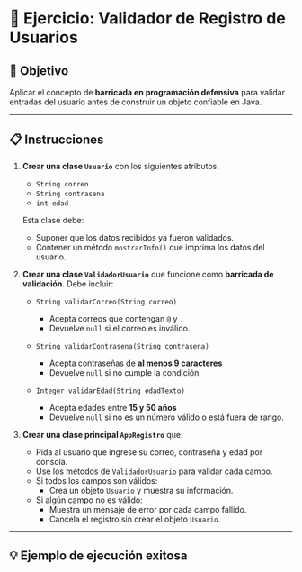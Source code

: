 # 🧪 Ejercicio: Validador de Registro de Usuarios

## 🎯 Objetivo
Aplicar el concepto de **barricada en programación defensiva** para validar entradas del usuario antes de construir un objeto confiable en Java.

---

## 📋 Instrucciones

1. **Crear una clase `Usuario`** con los siguientes atributos:
   - `String correo`
   - `String contrasena`
   - `int edad`

   Esta clase debe:
   - Suponer que los datos recibidos ya fueron validados.
   - Contener un método `mostrarInfo()` que imprima los datos del usuario.

2. **Crear una clase `ValidadorUsuario`** que funcione como **barricada de validación**. Debe incluir:

   - `String validarCorreo(String correo)`  
     - Acepta correos que contengan `@` y `.`
     - Devuelve `null` si el correo es inválido.

   - `String validarContrasena(String contrasena)`  
     - Acepta contraseñas de **al menos 9 caracteres**
     - Devuelve `null` si no cumple la condición.

   - `Integer validarEdad(String edadTexto)`  
     - Acepta edades entre **15 y 50 años**
     - Devuelve `null` si no es un número válido o está fuera de rango.

3. **Crear una clase principal `AppRegistro`** que:

   - Pida al usuario que ingrese su correo, contraseña y edad por consola.
   - Use los métodos de `ValidadorUsuario` para validar cada campo.
   - Si todos los campos son válidos:
     - Crea un objeto `Usuario` y muestra su información.
   - Si algún campo no es válido:
     - Muestra un mensaje de error por cada campo fallido.
     - Cancela el registro sin crear el objeto `Usuario`.

---

## 💡 Ejemplo de ejecución exitosa
